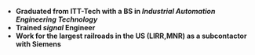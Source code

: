 - **Graduated from ITT-Tech with a BS in *Industrial Automation Engineering Technology***
- **Trained *signal* Engineer**
- **Work for the largest railroads in the US (LIRR,MNR) as a subcontactor with Siemens**

